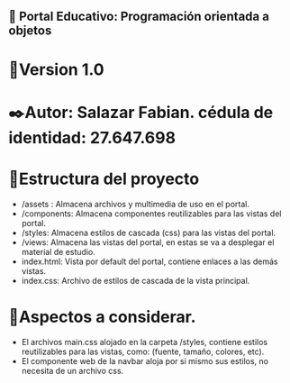 ## :dart: Portal Educativo: Programación orientada a objetos

# :triangular_flag_on_post:Version 1.0

# :black_nib:Autor: Salazar Fabian. cédula de identidad: 27.647.698

# :page_facing_up:Estructura del proyecto

- /assets : Almacena archivos y multimedia de uso en el portal.
- /components: Almacena componentes reutilizables para las vistas del portal.
- /styles: Almacena estilos de cascada (css) para las vistas del portal.
- /views: Almacena las vistas del portal, en estas se va a desplegar el material de estudio.
- index.html: Vista por default del portal, contiene enlaces a las demás vistas.
- index.css: Archivo de estilos de cascada de la vista principal.

# :red_circle:Aspectos a considerar.

- El archivos main.css alojado en la carpeta /styles, contiene estilos reutilizables para las vistas, como: (fuente, tamaño, colores, etc).
- El componente web de la navbar aloja por si mismo sus estilos, no necesita de un archivo css.
